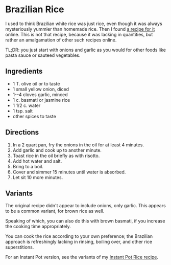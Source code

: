 # Brazilian Rice

I used to think Brazilian white rice was just rice, even though it was always mysteriously yummier than homemade rice.  Then I found [a recipe for it](https://braziliankitchenabroad.com/brazilian-white-rice/) online.  This is not that recipe, because it was lacking in quantities, but rather an amalgamation of other such recipes online.

TL;DR: you just start with onions and garlic as you would for other foods like pasta sauce or sauteed vegetables.

## Ingredients

* 1 T. olive oil or to taste
* 1 small yellow onion, diced
* 1--4 cloves garlic, minced
* 1 c. basmati or jasmine rice
* 1 1/2 c. water
* 1 tsp. salt
* other spices to taste

## Directions

1. In a 2 quart pan, fry the onions in the oil for at least 4 minutes.
2. Add garlic and cook up to another minute.
3. Toast rice in the oil briefly as with risotto.
4. Add hot water and salt.
5. Bring to a boil.
6. Cover and simmer 15 minutes until water is absorbed.
7. Let sit 10 more minutes.

## Variants

The original recipe didn't appear to include onions, only garlic.  This appears to be a common variant, for brown rice as well.

Speaking of which, you can also do this with brown basmati, if you increase the cooking time appropriately.

You can cook the rice according to your own preference; the Brazilian approach is refreshingly lacking in rinsing, boiling over, and other rice superstitions.

For an Instant Pot version, see the variants of my [Instant Pot Rice recipe](../rice/ipRice.md).
